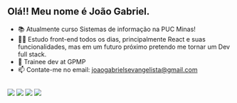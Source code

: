## Olá!! Meu nome é João Gabriel. 
- 📚 Atualmente curso Sistemas de informação na PUC Minas! 
- 👨‍💻 Estudo front-end todos os dias, principalmente React e suas funcionalidades, mas em um futuro próximo pretendo me tornar um Dev full stack. 
- 🔨 Trainee dev at GPMP
- 📫 Contate-me no email: joaogabrielsevangelista@gmail.com

##

<div>
    <a href="https://www.youtube.com/channel/UC3GYvnnvwKj1of4OJyJz0Gw" target="_blank"><img src="https://img.shields.io/badge/YouTube-FF0000?style=for-the-badge&logo=youtube&logoColor=white" target="_blank"></a>
  <a href="https://www.instagram.com/joao.gbrie/" target="_blank"><img src="https://img.shields.io/badge/-Instagram-%23E4405F?style=for-the-badge&logo=instagram&logoColor=white" target="_blank"></a> 
  <a href = "mailto:joaogabrielsevangelista@gmail.com"><img src="https://img.shields.io/badge/-Gmail-%23333?style=for-the-badge&logo=gmail&logoColor=white" target="_blank"></a>
  <a href="https://www.linkedin.com/in/jo%C3%A3o-gabriel-48592718a/" target="_blank"><img src="https://img.shields.io/badge/-LinkedIn-%230077B5?style=for-the-badge&logo=linkedin&logoColor=white" target="_blank"></a> 
 
</div>
